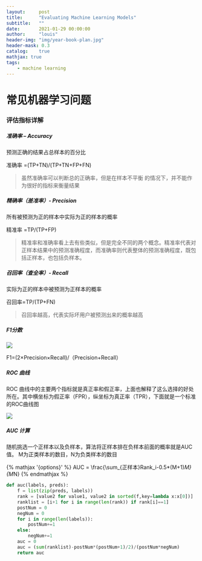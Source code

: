```yaml
---
layout:     post
title:      "Evaluating Machine Learning Models"
subtitle:   ""
date:       2021-01-29 00:00:00
author:     "louis"
header-img: "img/year-book-plan.jpg"
header-mask: 0.3
catalog:    true
mathjax: true
tags:
    - machine learning
---
```


# 常见机器学习问题

### 评估指标详解

##### 准确率 – Accuracy

 预测正确的结果占总样本的百分比
    
 准确率 =(TP+TN)/(TP+TN+FP+FN)

> 虽然准确率可以判断总的正确率，但是在样本不平衡 的情况下，并不能作为很好的指标来衡量结果

##### 精确率（差准率）- Precision

所有被预测为正的样本中实际为正的样本的概率

精准率 =TP/(TP+FP)

> 精准率和准确率看上去有些类似，但是完全不同的两个概念。精准率代表对正样本结果中的预测准确程度，而准确率则代表整体的预测准确程度，既包括正样本，也包括负样本。
 
##### 召回率（查全率）- Recall

实际为正的样本中被预测为正样本的概率
    
召回率=TP/(TP+FN)

> 召回率越高，代表实际坏用户被预测出来的概率越高

##### F1分数
![](https://github.com/louis-xy/louis-xy.github.io/raw/master/img/post-precision-Recall.png)
    
F1=(2×Precision×Recall)/（Precision+Recall）

##### ROC 曲线
    
ROC 曲线中的主要两个指标就是真正率和假正率，上面也解释了这么选择的好处所在。其中横坐标为假正率（FPR），纵坐标为真正率（TPR），下面就是一个标准的ROC曲线图
    
![](https://github.com/louis-xy/louis-xy.github.io/raw/master/img/post-roc.png)

##### AUC 计算

随机挑选一个正样本以及负样本，算法将正样本排在负样本前面的概率就是AUC值。 M为正类样本的数目，N为负类样本的数目

{% mathjax '{options}' %}
AUC = \frac{\sum_{正样本}Rank_i-0.5*(M+1)*M}{M*N}
{% endmathjax %}

```python
def auc(labels, preds):
    f = list(zip(preds, labels))
    rank = [value2 for value1, value2 in sorted(f,key=lambda x:x[0])]
    ranklist = [i+1 for i in range(len(rank)) if rank[i]==1]
    postNum = 0
    negNum = 0
    for i in range(len(labels)):
        postNum+=1
    else:
        negNum+=1
    auc = 0
    auc = (sum(ranklist)-postNum*(postNum+1)/2)/(postNum*negNum)
    return auc

```



    

    
    